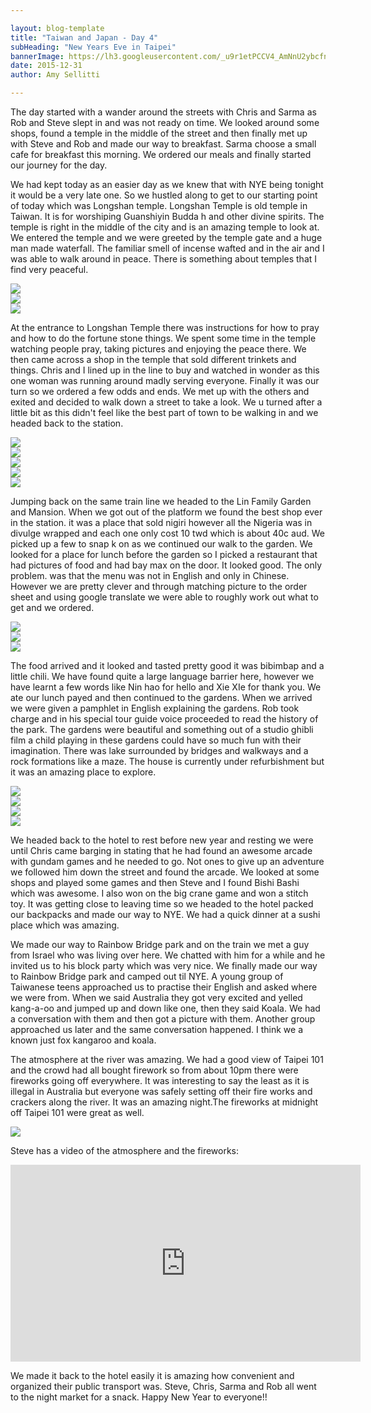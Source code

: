 ```yaml
---

layout: blog-template
title: "Taiwan and Japan - Day 4"
subHeading: "New Years Eve in Taipei"
bannerImage: https://lh3.googleusercontent.com/_u9r1etPCCV4_AmNnU2ybcfne36L1EFTZHfN52pcVl4CequkFxjgbg0EaPh2eB0JiZ-No9ZfQDmOtKg36X5eplPPiDg7fIhCH9HcA2GFW1EM4IbCNwWMTzuHaPp4omW8-sgrZwwk4A=w2400
date: 2015-12-31
author: Amy Sellitti

---
```

The day started with a wander around the streets with Chris and Sarma as Rob and Steve slept in and was not ready on time. We looked around some shops, found a temple in the middle of the street and then finally met up with Steve and Rob and made our way to breakfast. Sarma choose a small cafe for breakfast this morning. We ordered our meals and finally started our journey for the day. 

We had kept today as an easier day as we knew that with NYE being tonight it would be a very late one. So we hustled along to get to our starting point of today which was Longshan temple. Longshan Temple is old temple in Taiwan. It is for worshiping Guanshiyin Budda h and other divine spirits. The temple is right in the middle of the city and is an amazing temple to look at. We entered the temple and we were greeted by the temple gate and a huge man made waterfall. The familiar smell of incense wafted and in the air and I was able to walk around in peace. There is something about temples that I find very peaceful. 

<div class="center-image"><img src="https://lh3.googleusercontent.com/w0g_2tCws_3XpmVYxRgX1uunEjd8F4-R2C2YlVuvw3QdyBQMrwv_x_TCRmdJC9u11ofTKBdiB99IKzRmi2My-eLekBPcFHjGp7e9-bvuikWuMH6WLXsVLqyaaDoeApmExlrd6mS0KA=w2400" /></div>
<div class="center-image"><img src="https://lh3.googleusercontent.com/LceexpzVWjn1CzKhyr0MUcP5nly4VnKT5mpacTaLaSSbvddJ3j-YjNYVb6Gb_EPpNUoeV2VnNUiGR5jwREGA4LvTEtzmKCkNpPruD8fbElr3U2eUHlRWrMOCrik-NmDqBzkKU7ZXiw=w2400" /></div>
<div class="center-image"><img src="https://lh3.googleusercontent.com/AVL6niEfzW0mzjbbQ8f8rSwi05dH7v7z6QkrakE5KUCj2eLbHcZVJd9EjLdnGXSlqRjF_0N7sgdiGrxcPrP_8GXkIhYD0lUxVQNGFrZLpsmubxCPd0sVPPAAB5gkcQYMO9ebqPjpdA=w2400" /></div>
 
At the entrance to Longshan Temple there was instructions for how to pray and how to do the fortune stone things. We spent some time in the temple watching people pray, taking pictures and enjoying the peace there. We then came across a shop in the temple that sold different trinkets and things. Chris and I lined up in the line to buy and watched in wonder as this one woman was running around madly serving everyone. Finally it was our turn so we ordered a few odds and ends. We met up with the others and exited and decided to walk down a street to take a look. We u turned after a little bit as this didn't feel like the best part of town to be walking in and we headed back to the station. 

<div class="center-image"><img src="https://lh3.googleusercontent.com/qcJaKJubsWMASXLy0Leg-Tu-yQxepdq-27Vh_XUsNW93V5Hqru9gNn1IvvyZvc1vEQDXebQ0qy0yhBsWCpNLhZmHfzeRPjH1PtTdfs7octxoT-0bMafDKu58OJo8jCPql7Wy_L0fdA=w2400" /></div>
<div class="center-image"><img src="https://lh3.googleusercontent.com/51t7p_CA70RfY-Ez2s8P4c8tiN82ZTE6Dmdzi8bHdFplNdYXMl9NvBZG-z8g_VE_lZAuOsxwL5ZCGUvMxyqrkDL0rtdLJ3QjMb81cl5XKTB3CZJZv2Ex-7VL1x7OteyxlBwriZZhVA=w2400" /></div>
<div class="center-image"><img src="https://lh3.googleusercontent.com/chWfC7ILFV2Zn4oUtX4XFcUwEulD-OVZ76SrVBg22kWDp1vnl9wZTa1cLJY44qobsHWDPw2MECwTxqUak35ML8uOJ1MxpPIfZvaONvlo1plHi8WTwcqhnx0Pn0NJ1btIGp5jcOdV_w=w2400" /></div>
<div class="center-image"><img src="https://lh3.googleusercontent.com/rSolRP-Zngwk4omAPA30GL1ak7u5kVeKqq4luN1p_juowUba1N3mHZrI_Pd6S4JJVstv1hLAAPbsMpOu6TpH5bNwwaUFuYOdujhyiZJEC5avDEG4dv_4QaH0sJKETRgDF3Zn2J-RlA=w2400" /></div>
<div class="center-image"><img src="https://lh3.googleusercontent.com/cqOzDFEdR27R1DAT2DPaP3oUGFBy_JkLRPuEVC7r-8mb96jWNO-Uw14eiWIR7KrtZEo9WDLyptUaOIrA0SyKW3pwQeeXaxO3fyFdBg8-PcUiY-8-jCVwOhKhG18U1zTqOXEGZwKg5Q=w2400" /></div>

Jumping back on the same train line we headed to the Lin Family Garden and Mansion. When we got out of the platform we found the best shop ever in the station. it was a place that sold nigiri however all the Nigeria was in divulge wrapped and each one only cost 10 twd which is about 40c aud. We picked up a few to snap k on as we continued our walk to the garden. We looked for a place for lunch before the garden so I picked a restaurant that had pictures of food and had bay max on the door. It looked good. The only problem. was that the menu was not in English and only in Chinese. However we are pretty clever and through matching picture to the order sheet and using google translate we were able to roughly work out what to get and we ordered.

<div class="center-image"><img src="https://lh3.googleusercontent.com/A-O878R3flbPC7ZQXHSG8So31rzbrjR_ONK__e9zcGuYI91f5P5PrkTp-0IcIp2I0-8_3EcXXW8vEItvGzJKpLQUVpcF8MiPFcuzQ3X-C1BbZaCqUJeTDEA12OurtRILMrCXbUE0iQ=w2400" /></div>
<div class="center-image"><img src="https://lh3.googleusercontent.com/jROlcywYXRysQgrM0INd9KBbKmSh3g_Hh8FjUF-yB5EI9yXsGmFngdlKwS9EN2EmEBZ4feHUULOot7Cm0Q5UWmQLhtv5xCvlECBOFNZ6cQQF_7Atw9Bm3Si_SGqdVW3N4k_zlGbvhQ=w2400" /></div>
<div class="center-image"><img src="https://lh3.googleusercontent.com/J-1pZXp4P4IaWFppyq0A_b3v9cz_Ttz11v15-5p27OdQhXZKTfCzUGea8mAYqd7tXcrWGMUarRocIWkvcaY8h6pisdjaYpqkFX9iHMWl3e5l866HGoDzXHOwuQ8JUhy8VifA1Z3IzA=w2400" /></div>

The food arrived and it looked and tasted pretty good it was bibimbap and a little chili. We have found quite a large language barrier here, however we have learnt a few words like Nin hao for hello and Xie XIe for thank you. We ate our lunch payed and then continued to the gardens. When we arrived we were given a pamphlet in English explaining the gardens. Rob took charge and in his special tour guide voice proceeded to read the history of the park. The gardens were beautiful and something out of a studio ghibli film a child playing in these gardens could have so much fun with their imagination. There was lake surrounded by bridges and walkways and a rock formations like a maze. The house is currently under refurbishment but it was an amazing place to explore.

<div class="center-image"><img src="https://lh3.googleusercontent.com/ANZp2M9bcwg-Uwi5cOtrBY_6WI9FmjvF5J4T1PMe8AvmBKZ8kH-Zj-RcKZe14kwACKU71khBW-5LFkbHedXfK2yRiKN_R_8LFdyMvEGml0LDNtmR5ksEaIJ-cTgF_5rgI8cCCzEiqQ=w2400" /></div>
<div class="center-image"><img src="https://lh3.googleusercontent.com/UIAH_t4tcznyQApCJ0zM8M2hEca_f56L85SMl9MuZ2eY6BgQzm0VVvZPSwfGtDPfEiHjvvqGx-4kCwe-24ypL-7bhQoVuqZDl_X0j3VlFRo6Q2isRVx0NTg-byHJyCcVey0BudB_Mg=w2400" /></div>
<div class="center-image"><img src="hhttps://lh3.googleusercontent.com/m9gS2h2OevPomTdmd7X3vNbGT6FwgQxCpQmcd_oGJXiyaTkjpP81ncnCxJtjC-YKCleDo4Pzc4W7-iveXi8yoo50IA-Qcnk56zCgGSTir0tkXE-HJi_W2BJ75x8PIfZg0WMkPQGSBA=w2400" /></div>
<div class="center-image"><img src="https://lh3.googleusercontent.com/LZZMx7k_AH2lxRJbpV-hz_cvjZtYe7U9R8f0pSkGeTdtcdGiZJjU5ZE9GrlYuM2lf2B0boY_f6cGcsBnGK9LCumZ5kk5EqMhuygR8n0kvv35kUyqGMx4YfekmCmHKlqnlsz-nU9T7A=w2400" /></div>

We headed back to the hotel to rest before new year and resting we were until Chris came barging in stating that he had found an awesome arcade with gundam games and he needed to go. Not ones to give up an adventure we followed him down the street and found the arcade. We looked at some shops and played some games and then Steve and I found Bishi Bashi which was awesome. I also won on the big crane game and won a stitch toy. It was getting close to leaving time so we headed to the hotel packed our backpacks and made our way to NYE. We had a quick dinner at a sushi place which was amazing.

We made our way to Rainbow Bridge park and on the train we met a guy from Israel who was living over here. We chatted with him for a while and he invited us to his block party which was very nice. We finally made our way to Rainbow Bridge park and camped out til NYE. A young group of Taiwanese teens approached us to practise their English and asked where we were from. When we said Australia they got very excited and yelled kang-a-oo and jumped up and down like one, then they said Koala. We had a conversation with them and then got a picture with them. Another group approached us later and the same conversation happened. I think we a known just fox kangaroo and koala. 

The atmosphere at the river was amazing. We had a good view of Taipei 101 and the crowd had all bought firework so from about 10pm there were fireworks going off everywhere.  It was interesting to say the least as it is illegal in Australia but everyone was safely setting off their fire works and crackers along the river. It was an amazing night.The fireworks at midnight off Taipei 101 were great as well. 

<div class="center-image"><img src="https://lh3.googleusercontent.com/_u9r1etPCCV4_AmNnU2ybcfne36L1EFTZHfN52pcVl4CequkFxjgbg0EaPh2eB0JiZ-No9ZfQDmOtKg36X5eplPPiDg7fIhCH9HcA2GFW1EM4IbCNwWMTzuHaPp4omW8-sgrZwwk4A=w2400" /></div>

Steve has a video of the atmosphere and the fireworks: 

<iframe width="560" height="315" src="https://www.youtube.com/embed/EbLE9L4YeRU" frameborder="0" allow="autoplay; encrypted-media" allowfullscreen></iframe>

We made it back to the hotel easily it is amazing how convenient and organized their public transport was. Steve, Chris, Sarma and Rob all went to the night market for a snack. Happy New Year to everyone!!
 
